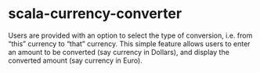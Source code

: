 # scala-currency-converter

Users are provided with an option to select the type of conversion, i.e. from “this” currency to “that” currency.
This simple feature allows users to enter an amount to be converted (say currency in Dollars), and display the converted amount (say currency in Euro).
